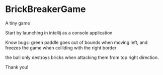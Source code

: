 # BrickBreakerGame
A tiny game

Start by launching in intellij as a console application

Know bugs: green paddle goes out of bounds when moving left, and freezes the game when colliding with the right border

the ball only destroys bricks when attacking them from top right direction.

Thank you!
